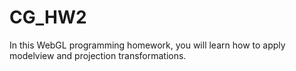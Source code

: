 # CG_HW2

In this WebGL programming homework, you will learn how to apply modelview and projection transformations.
